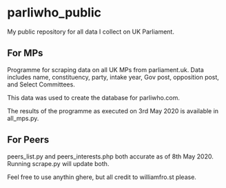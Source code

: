 # parliwho_public

My public repository for all data I collect on UK Parliament.

<h2>For MPs</h2>
Programme for scraping data on all UK MPs from parliament.uk. Data includes name, constituency, party, intake year, Gov post, opposition post, and Select Committees.

This data was used to create the database for parliwho.com.

The results of the programme as executed on 3rd May 2020 is available in all_mps.py.

<h2>For Peers</h2>
peers_list.py and peers_interests.php both accurate as of 8th May 2020. Running scrape.py will update both.

Feel free to use anythin ghere, but all credit to williamfro.st please.
